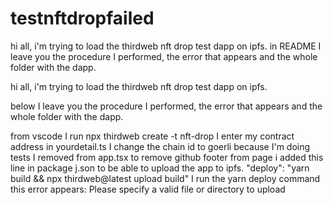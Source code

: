 # testnftdropfailed
hi all, i'm trying to load the thirdweb nft drop test dapp on ipfs.  in README I leave you the procedure I performed, the error that appears and the whole folder with the dapp.

hi all, i'm trying to load the thirdweb nft drop test dapp on ipfs.

below I leave you the procedure I performed, the error that appears and the whole folder with the dapp.

from vscode I run npx thirdweb create -t nft-drop
I enter my contract address in yourdetail.ts
I change the chain id to goerli because I'm doing tests
I removed from app.tsx <ThirdwebGuideFooter /> to remove github footer from page
i added this line in package j.son to be able to upload the app to ipfs.
"deploy": "yarn build && npx thirdweb@latest upload build"
I run the yarn deploy command
this error appears: Please specify a valid file or directory to upload
